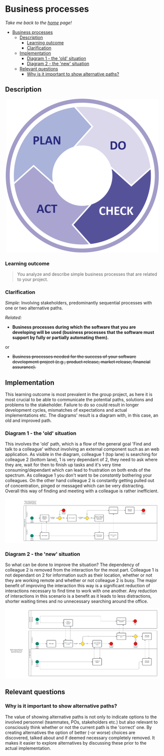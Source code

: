 # Business processes

_Take me back to the [home](../README.md#learning-outcomes) page!_

- [Business processes](#business-processes)
  - [Description](#description)
    - [Learning outcome](#learning-outcome)
    - [Clarification](#clarification)
  - [Implementation](#implementation)
    - [Diagram 1 - the 'old' situation](#diagram-1---the-old-situation)
    - [Diagram 2 - the 'new' situation](#diagram-2---the-new-situation)
  - [Relevant questions](#relevant-questions)
    - [Why is it important to show alternative paths?](#why-is-it-important-to-show-alternative-paths)

## Description

<p align="center">
    <img src="../static/img/pdca.png" alt="Header image by 'Capthrone Technologies Inspiring Minds'" width=500 height=500>
</p>

### Learning outcome

> You analyze and describe simple business processes that are related to your project.

### Clarification

_Simple:_ Involving stakeholders, predominantly sequential processes with one or two alternative paths.

_Related:_

- **Business processes during which the software that you are developing will be used (business processes that the software must support by fully or partially automating them).**

or

- ~~Business processes needed for the success of your software development project (e.g., product release, market release, financial assurance).~~

## Implementation

This learning outcome is most prevalent in the group project, as here it is most crucial to be able to communicate the potential paths, solutions and problems to the stakeholder. Failure to do so could result in longer development cycles, mismatches of expectations and actual implementations etc. The diagrams' result is a diagram with, in this case, an old and improved path.

### Diagram 1 - the 'old' situation

This involves the 'old' path, which is a flow of the general goal 'Find and talk to a colleague' without involving an external component such as an web application. As visible in the diagram, colleague 1 (top lane) is searching for colleague 2 (bottom lane), 1 is very dependant of 2, they need to ask where they are, wait for then to finish up tasks and it's very time consuming/dependant which can lead to frustration on both ends of the spectrum. As colleague 1 you don't want to be _constantly_ bothering your colleagues. On the other hand colleague 2 is constantly getting pulled out of concentration, pinged or messaged which can be very distracting. Overall this way of finding and meeting with a colleague is rather inefficient.

![BPMN - Situation 1 - No app](../static/img/BPMN/BPMN%20-%20Situation%201%20-%20No%20app.png)

### Diagram 2 - the 'new' situation

So what can be done to improve the situation? The dependency of colleague 2 is removed from the interaction for the most part. Colleague 1 is not dependant on 2 for information such as their location, whether or not they are working remote and whether or not colleague 2 is busy. The major benefit of improving the interaction this way is a significant reduction of interactions necessary to find time to work with one another. Any reduction of interactions in this scenario is a benefit as it leads to less distractions, shorter waiting times and no unnecessary searching around the office.

![BPMN - Situation 2 - With app](../static/img/BPMN/BPMN%20-%20Situation%202%20-%20With%20app.png)

## Relevant questions

### Why is it important to show alternative paths?

The value of showing alternative paths is not only to indicate options to the involved personnel (teammates, POs, stakeholders etc.) but also relevant to consciously think whether or not the current path is the 'correct' one. By creating alternatives the option of better (-or worse) choices are discovered, talked about and if deemed necessary completely removed. It makes it easier to explore alternatives by discussing these prior to the actual implementation.
